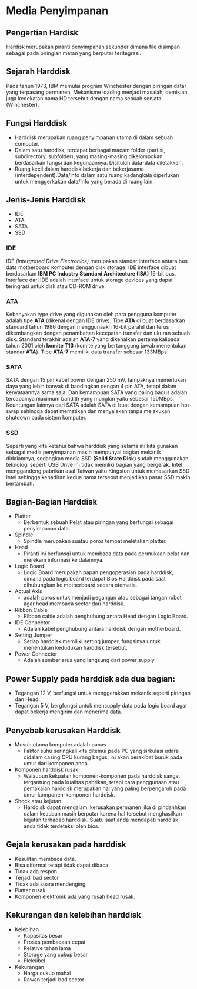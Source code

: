 # Media Penyimpanan

## Pengertian Hardisk

Hardisk merupakan piranti penyimpanan sekunder dimana file disimpan sebagai pada piringian metan yang berputar teritegrasi.

## Sejarah Harddisk

Pada tahun 1973, IBM memulai program Winchester dengan piringan datar yang terpasang permanen, Mekanisme loading menjadi masalah, demikian juga kedekatan nama HD tersebut dengan nama sebuah senjata (Winchester).

## Fungsi Harddisk

- Harddisk merupakan ruang penyimpanan utama di dalam sebuah computer.
- Dalam satu harddisk, terdapat berbagai macam folder (partisi, subdirectory, subfolder), yang masing-masing dikelompokan berdasarkan fungsi dan kegunaannya. Disitulah data-data diletakkan.
- Ruang kecil dalam harddisk bekerja dan bekerjasama (interdependent).Data/info dalam satu ruang kadangkala diperlukan untuk menggerkakan data/info yang berada di ruang lain.

## Jenis-Jenis Harddisk

- IDE
- ATA
- SATA
- SSD

### IDE

IDE *(Intergrated Drive Electronics)* merupakan standar interface antara bus data motherboard komputer dengan disk storage. IDE interface dibuat berdasarkan **IBM PC Industry Standard Architecture (ISA)** 16-bit bus. Interface dari IDE adalah interface untuk storage devices yang dapat teringrasi untuk disk atau CD-ROM drive.

### ATA

Kebanyakan type drive yang digunakan oleh para pengguna komputer adalah tipe **ATA** (dikenal dengan IDE drive). Tipe **ATA** di buat berdasarkan standard tahun 1986 dengan menggunaakn 16-bit paralel dan terus dikembangkan dengan penambahan kecepatan transfer dan ukuran sebuah disk. Standard terakhir adalah **ATA-7** yand dikenalkan pertama kalipada tahun 2001 oleh **komite T13** (komite yang bertanggung jawab menentukan standar **ATA**). Tipe **ATA-7** memiliki data transfer sebesar 133MBps

### SATA

SATA dengan 15 pin kabel power dengan 250 mV, tampaknya memerlukan daya yang lebih banyak di bandingkan dengan 4 pin ATA, tetapi dalam kenyataannya sama saja. Dan kemampuan SATA yang paling bagus adalah tercapainya maximum bandith yang mungkin yaitu sebesar 150MBps. Keuntungan lainnya dari SATA adalah SATA di buat dengan kemampuan hot-swap sehingga dapat mematikan dan menyalakan tanpa melakukan shutdown pada sistem komputer.

### SSD

Seperti yang kita ketahui bahwa harddisk yang selama ini kita gunakan sebagai media penyimpanan masih mempunyai bagian mekanik didalamnya, sedangkan media SSD **(Solid State Disk)** sudah menggunakan teknologi seperti USB Drive ini tidak memiliki bagian yang bergerak. Intel menggandeng pabrikan asal Taiwan yaitu Kingston untuk memasarkan SSD Intel sehingga kehadiran kedua nama tersebut menjadikan pasar SSD makin bertambah.

## Bagian-Bagian Harddisk

- Platter
	* Berbentuk sebuah Pelat atau piringan yang berfungsi sebagai penyimpanan data.
- Spindle
	* Spindle merupakan suatau poros tempat meletakan platter.
- Head
	* Piranti ini berfunsgi untuk membaca data pada permukaan pelat dan merekam informasi ke dalamnya.
- Logic Board
	* Logic Board merupakan papan pengoperasian pada harddisk, dimana pada logic board terdapat Bios Harddisk pada saat dihubungkan ke motherboard secara otomatis.
- Actual Axis
	* adalah poros untuk menjadi pegangan atau sebagai tangan robot agar head membaca sector dari harddisk.
- Ribbon Cable
	* Ribbon cable adalah penghubung antara Head dengan Logic Board.
- IDE Connector
	* Adalah kabel penghubung antara harddisk dengan motherboard.
- Setting Jumper
	* Setiap harddisk memiliki setting jumper, fungsinya untuk menentukan kedudukan harddisk tersebut.
- Power Connector
	* Adalah sumber arus yang langsung dari power supply.

## Power Supply pada harddisk ada dua bagian:

- Tegangan 12 V, berfungsi untuk menggerakkan mekanik seperti piringan dan Head.
- Tegangan 5 V, bergfungsi untuk mensupply data pada logic board agar dapat bekerja mengirim dan menerima data.

## Penyebab kerusakan Harddisk

- Musuh utama komputer adalah panas
	* Faktor suhu seringkali kita ditemui pada PC yang sirkulasi udara didalam casing CPU kurang bagus, ini akan berakibat buruk pada umur dari komponen anda.
- Komponen harddisk rusak
	* Walaupun kekuatan komponen-komponen pada harddisk sangat tergantung pada kualitas pabrikan, tetapi cara penggunaan atau pemakaian harddisk merupakan hal yang paling berpengaruh pada umur komponen-komponen harddisk.
- Shock atau kejutan
	* Harddisk dapat mengalami kerusakan permanen jika di  pindahhkan dalam keadaan masih berputar karena hal tersebut menghasilkan kejutan terhadap harddisk. Suatu saat anda mendapati harddisk anda tidak terdeteksi oleh bios.

## Gejala kerusakan pada harddisk

- Kesulitan membaca data.
- Bisa diformat tetapi tidak dapat dibaca.
- Tidak ada respon
- Terjadi bad sector
- Tidak ada suara mendenging
- Platter rusak
- Komponen elektronik ada yang rusah head rusak.

## Kekurangan dan kelebihan harddisk

- Kelebihan
	* Kapasitas besar
	* Proses pembacaan cepat
	* Relative tahan lama
	* Storage yang cukup besar
	* Fleksibel
- Kekurangan
	* Harga cukup mahal
	* Rawan terjadi bad sector


